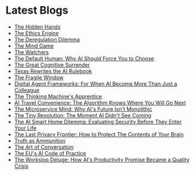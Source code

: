 <!--
**rawveg/rawveg** is a ✨ _special_ ✨ repository because its `README.md` (this file) appears on your GitHub profile.

Here are some ideas to get you started:

- 🔭 I’m currently working on ...
- 🌱 I’m currently learning ...
- 👯 I’m looking to collaborate on ...
- 🤔 I’m looking for help with ...
- 💬 Ask me about ...
- 📫 How to reach me: ...
- 😄 Pronouns: ...
- ⚡ Fun fact: ...
-->

# Latest Blogs
<!-- BLOG-POST-LIST:START -->
- [The Hidden Hands](https://dev.to/rawveg/the-hidden-hands-4b72)
- [The Ethics Engine](https://dev.to/rawveg/the-ethics-engine-4ki2)
- [The Deregulation Dilemma](https://dev.to/rawveg/the-deregulation-dilemma-2363)
- [The Mind Game](https://dev.to/rawveg/the-mind-game-5762)
- [The Watchers](https://dev.to/rawveg/the-watchers-3lmj)
- [The Default Human: Why AI Should Force You to Choose](https://smarterarticles.co.uk/the-default-human-why-ai-should-force-you-to-choose?pk_campaign=rss-feed)
- [The Great Cognitive Surrender](https://dev.to/rawveg/the-great-cognitive-surrender-2bim)
- [Texas Rewrites the AI Rulebook](https://dev.to/rawveg/texas-rewrites-the-ai-rulebook-213n)
- [The Fragile Window](https://dev.to/rawveg/the-fragile-window-4ghe)
- [Digital Agent Frameworks: For When AI Become More Than Just a Colleague](https://smarterarticles.co.uk/digital-agent-frameworks-for-when-ai-become-more-than-just-a-colleague?pk_campaign=rss-feed)
- [The Thinking Machine&#39;s Apprentice](https://dev.to/rawveg/the-thinking-machines-apprentice-f3o)
- [AI Travel Convenience: The Algorithm Knows Where You Will Go Next](https://smarterarticles.co.uk/ai-travel-convenience-the-algorithm-knows-where-you-will-go-next?pk_campaign=rss-feed)
- [The Microservice Mind: Why AI&#39;s Future Isn&#39;t Monolithic](https://smarterarticles.co.uk/the-microservice-mind-why-ais-future-isnt-monolithic?pk_campaign=rss-feed)
- [The Tiny Revolution: The Moment AI Didn&#39;t See Coming](https://smarterarticles.co.uk/the-tiny-revolution-the-moment-ai-didnt-see-coming?pk_campaign=rss-feed)
- [The AI Smart Home Dilemma: Evaluating Security Before They Enter Your Life](https://smarterarticles.co.uk/the-ai-smart-home-dilemma-evaluating-security-before-they-enter-your-life?pk_campaign=rss-feed)
- [The Last Privacy Frontier: How to Protect The Contents of Your Brain](https://smarterarticles.co.uk/the-last-privacy-frontier-how-to-protect-the-contents-of-your-brain?pk_campaign=rss-feed)
- [Truth as Ammunition](https://dev.to/rawveg/truth-as-ammunition-5311)
- [The Art of Conversation](https://dev.to/rawveg/the-art-of-conversation-20h3)
- [The EU&#39;s AI Code of Practice](https://dev.to/rawveg/the-eus-ai-code-of-practice-11pj)
- [The Workslop Deluge: How AI&#39;s Productivity Promise Became a Quality Crisis](https://smarterarticles.co.uk/the-workslop-deluge-how-ais-productivity-promise-became-a-quality-crisis?pk_campaign=rss-feed)
<!-- BLOG-POST-LIST:END -->
